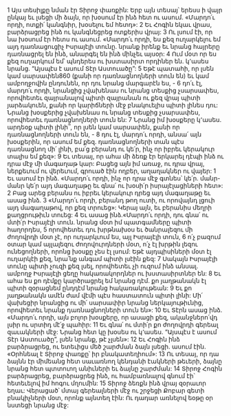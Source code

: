 1 Այս տեսիլքը նման էր Տիրոջ փառքին: Երբ այն տեսայ՝ երեսս ի վայր ընկայ եւ լսեցի մի ձայն, որ խօսում էր ինձ հետ ու ասում. «Մարդո՛ւ որդի, ոտքի՛ կանգնիր, խօսելու եմ հետդ»: 2 Եւ Հոգին եկաւ վրաս, բարձրացրեց ինձ ու կանգնեցրեց ոտքերիս վրայ: 3 Ու լսում էի, որ նա խօսում էր հետս ու ասում. «Մարդո՛ւ որդի, ես քեզ ուղարկելու եմ այդ դառնացուցիչ Իսրայէլի տունը. նրանք իրենք եւ նրանց հայրերը դառնացրել են ինձ, անարգել են ինձ մինչեւ այսօր: 4 Ում մօտ որ ես քեզ ուղարկում եմ՝ պնդերես ու խստասիրտ որդիներ են. կ՚ասես նրանց. “Այսպէս է ասում Տէր Աստուածը”: 5 Եթէ պատահի, որ լսեն կամ սարսափեն860 (քանի որ դառնացնողների տուն են) եւ կամ ամբողջովին ընդունեն, որ դու նրանց մարգարէն ես, - 6 դո՛ւ էլ, մարդո՛ւ որդի, նրանցից չվախենաս ու նրանց տեսքից չսարսափես, որովհետեւ զայրանալով պիտի զայրանան ու քեզ վրայ պիտի յարձակուեն, քանի որ կարիճների մէջ բնակուելիս պիտի լինես դու: Նրանց խօսքերից չվախենաս ու նրանց տեսքից չսարսափես, որովհետեւ դառնացնողների տուն են: 7 Նրանց իմ խօսքերը կ՚ասես. արդեօք պիտի լինի՞, որ լսեն կամ սարսափեն, քանի որ դառնացնողների տուն են, - 8 դու էլ, մարդո՛ւ որդի, անսա՛ այն խօսքերին, որ ասում եմ քեզ. դառնացնողների տան պէս դառնացնող մի՛ լինի, բա՛ց բերանդ ու կե՛ր, ինչ որ իբրեւ կերակուր տալիս եմ քեզ»: 9 Եւ տեսայ, որ ահա մի ձեռք էր երկարել դէպի ինձ ու դրա մէջ մի մագաղաթ կար: Բացեց այն իմ առաջ, ու դրա վրայ, ներքեւում ու վերեւում, գրուած էին ողբեր, աղաղակներ ու վայեր:
1 Եւ ասում էր ինձ. «Մարդո՛ւ որդի, ինչ որ դրա մէջ գտնես՝ կե՛ր. մանր-մանր կե՛ր այդ մագաղաթը եւ գնա՛ ու խօսի՛ր իսրայէլացիների հետ»: 2 Բաց արեց բերանս ու իբրեւ կերակուր դրեց այդ մագաղաթը եւ ասաց ինձ. 3 «Մարդո՛ւ որդի, բերանդ թող ուտի, ու որովայնդ լցուի այդ մագաղաթով, որ քեզ տրուեց»: Կերայ այն, եւ բերանիս մեղրի քաղցրութիւն տուեց: 4 Եւ ասաց ինձ.«Մարդո՛ւ որդի, դու գնա՛ ու մտի՛ր Իսրայէլի տուն. նրանց մօտ իմ պատգամները պիտի հաղորդես, 5 որովհետեւ դու խրթնախօս եւ ծանրալեզու մի ժողովրդի մօտ չէ, որ ուղարկւում ես, այլ Իսրայէլի տուն, 6 ո՛չ բազում օտար կամ այլալեզու ժողովուրդների մօտ, ո՛չ էլ խրթին լեզու ունեցողների, որոնց խօսքը չես էլ լսում: Եթէ այդպիսիների մօտ էլ ուղարկէի քեզ, նրա՛նք անգամ պիտի լսէին քեզ: 7 Սակայն Իսրայէլի տունը պիտի չուզի քեզ լսել, որովհետեւ չի ուզում ինձ անսալ. ամբողջ Իսրայէլի ցեղը հակառակորդներ ու խստասիրտներ են: 8 Եւ ահա ես քո դէմքը կարծրացրել եմ նրանց դէմ. քո յաղթանակն էլ պիտի զօրացնեմ ընդդէմ նրանց հակառակութեան: 9 Եւ քո յաղթանակն ամէն ժամ վէմի պէս հաստատուն պիտի լինի: Մի՛ վախեցիր նրանցից ու մի՛ սարսափիր նրանց ներկայութիւնից, որովհետեւ նրանք դառնացնողների տուն են»:
10 Եւ Տէրն ասաց ինձ. «Մարդո՛ւ որդի, այն բոլոր խօսքերը, որ ասացի քեզ, ականջներո՛վդ լսիր ու սրտիդ մէ՛ջ պահիր: 11 Եւ գնա՛ ու մտի՛ր քո ժողովրդի գերեալ զաւակների մէջ: Նրանց հետ կը խօսես ու կ՚ասես. “Այսպէս է ասում Տէր Աստուածը”, լսեն նրանք, թէ չլսեն»:
12 Եւ Հոգին ինձ բարձրացրեց, ու ետեւիցս մեծ շարժման ձայն լսեցի. ասում էին. «Օրհնեալ է Տիրոջ փառքը՝ իր բնակատեղիում»: 13 Ու տեսայ, որ դա ձայնն էր միմեանց հետ սաւառնող կենդանի էակների թեւերի, ձայնը նրանց հետ պտտուող անիւների եւ ձայնը շարժման: 14 Տիրոջ Հոգին բարձրացրեց, բարձրացրեց ինձ, ու համբառնալով գնում էի՝ հետեւելով իմ հոգու մղումին: 15 Տիրոջ ձեռքն ինձ վրայ զօրաւոր եղաւ: Վերացած՝ մտայ գերեալների մէջ ու շրջեցի Քոբար գետի բնակիչների մօտ, որոնք այնտեղ էին: Ու դադար առնելով եօթը օր նստեցի նրանց մէջ:
